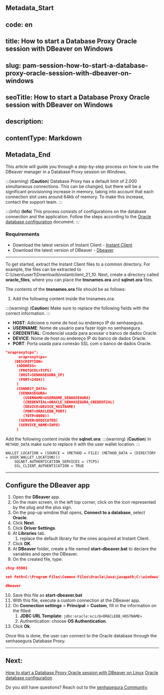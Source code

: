 ## Metadata_Start 
## code: en
## title: How to start a Database Proxy Oracle session with DBeaver on Windows 
## slug: pam-session-how-to-start-a-database-proxy-oracle-session-with-dbeaver-on-windows 
## seoTitle: How to start a Database Proxy Oracle session with DBeaver on Windows 
## description:  
## contentType: Markdown 
## Metadata_End
This article will guide you through a step-by-step process on how to use the DBeaver manager in a Database Proxy session on Windows.

:::(warning) (**Caution**)
Database Proxy has a default limit of 2.000 simultaneous connections. This can be changed, but there will be a significant provisioning increase in memory, taking into account that each connection slot uses around 64kb of memory. To make this increase, contact the support team.
:::

:::(info) (**Info**)
This process consists of configurations on the database connection and the application. Follow the steps according to the [Oracle database configuration](/v3-32/docs/pam-session-oracle-database-configurations) document.
:::

### Requirements

* Download the latest version of Instant Client - [Instant Client](https://www.oracle.com/br/database/technologies/instant-client/downloads.html)
* Download the latest version of DBeaver - [Dbeaver](https://dbeaver.io/download/)
---

To get started, extract the Instant Client files to a common directory. For example, the files can be extracted to C:\Users\user1\Downloads\nstantclient_21_10\. Next, create a directory called **oracle_files**, where you can place the **tnsnames.ora** and **sqlnet.ora** files.

The contents of the **tnsnames.ora** file should be as follows:

1. Add the following content inside the tnsnames.ora:

:::(warning) (**Caution**)
Make sure to replace the following fields with the correct information.
:::

* **HOST**: Adicione o nome de host ou endereço IP do senhasegura.
* **USERNAME**: Nome de usuário para fazer login no senhasegura.
* **CREDENTIAL**: Credencial usada para acessar o banco de dados Oracle.
* **DEVICE**: Nome de host ou endereço IP do banco de dados Oracle.
* **PORT**: Porta usada para conexão SSL com o banco de dados Oracle.

```json
"oraproxytcps":
      oraproxytcps=
	(DESCRIPTION=
	 (ADDRESS=
	  (PROTOCOL=TCPS)
	  (HOST=SENHASEGURA_IP)
	  (PORT=2484))
	 )
	 (CONNECT_DATA=
	  (SENHASEGURA=
		(USERNAME=USERNAME_SENHASEGURA)
		(CREDENTIAL=ORACLE_SENHASEGURA_CREDENTIAL)
		(DEVICE=DEVICE_HOSTNAME)
		(PORT=ORACLEDB_PORT)
		(TOTP=0000))
	  (SERVER=DEDICATED)
	  (SERVICE_NAME=INFO)
	 )
```
Add the following content inside the **sqlnet.ora**:
:::(warning) (**Caution**)
In `METHOD_DATA` make sure to replace it with the user wallet location.
:::
```
WALLET_LOCATION = (SOURCE = (METHOD = FILE) (METHOD_DATA = (DIRECTORY = USER_WALLET_LOCATION)))
	SQLNET.AUTHENTICATION_SERVICES = (TCPS)
	SSL_CLIENT_AUTHENTICATION = TRUE
```

---
## Configure the DBeaver app

1. Open the **DBeaver** app.
2. On the main screen, in the left top corner, click on the icon represented by the plug and the plus sign.
3. On the pop-up window that opens, **Connect to a database**, select **Oracle**.
4. Click **Next**.
5. Click **Driver Settings**. 
6. At **Libraries** tab.
    1. replace the default library for the ones acquired at Instant Client.
7. Click **OK**.
8. At **DBeaver** folder, create a file named **start-dbeaver.bat** to declare the variables and open the DBeaver.
9. On the created file, type:
  
```json
chcp 65001 

set Path=C:\Program Files\Common Files\Oracle\Java\javapath;C:\windows\system32;C:\windows;C:\windows\System32\Wbem;C:\windows\System32\WindowsPowerShell\v1.0\;C:\windows\System32\OpenSSH\;C:\Program Files\PuTTY\;C:\Program Files (x86)\Yarn\bin\;C:\Program Files\nodejs\;C:\Program Files\Amazon\AWSCLIV2\;C:\Program Files\Meld\;C:\Users\user1\AppData\Local\Microsoft\WindowsApps;C:\Users\user1\AppData\Local\Programs\Microsoft VS Code\bin;C:\Users\user1\AppData\Local\Programs\Git\cmd;C:\Users\user1\AppData\Local\Google\Cloud SDK\google-cloud-sdk\bin;C:\Users\user1\Documents\instantclient_21_10 set TNS_ADMIN=C:\Users\user1\Documents\dbproxy\ora-files 

dbeaver
```
10. Save this file as **start-dbeaver.bat**
11. With this file, execute a custom connection at the DBeaver app.
12. On **Connection settings** > **Principal** > **Custom**, fill in the information on the filled:
    1. **JDBC URL Template**: `jdbc:oracle:oci/@<ORACLEDB_HOSTNAME>`
    2. Authentication: choose **OS Authentication**.
13. Click **Ok**.

Once this is done, the user can connect to the Oracle database through the senhasegura Database Proxy.

---
## Next:
[How to start a Database Proxy Oracle session with DBeaver on Linux](/v3-32/docs/pam-session-how-to-start-a-database-proxy-oracle-session-with-dbeaver-on-linux)
[Oracle database configuration](/v3-32/docs/pam-session-oracle-database-configurations)

Do you still have questions? Reach out to the [senhasegura Community](https://community.senhasegura.io/).